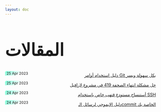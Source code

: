 ```yaml
---
layout: doc
---
```


<style>
    .article-list span {
      background: var(--vp-c-brand)
    }
    .article-list {
      padding-bottom: 1rem;
      padding-top: 1rem;
      border: 1px solid var(--vp-c-divider-light);
      border-radius: 5px;
      margin: 5px 0;
      padding: 5px;
      
    }
    .article-list:hover {
      box-shadow: 0 2px 8px rgb(0 0 0 / 33%);
    }
    .article-list span {
      background: rgb(120,255,214);
      background: linear-gradient(140deg, rgba(120,255,214,1) 0%, rgba(168,255,120,0) 60%);
    }
    .article-list .article-logo {
      margin: -5px;
      background: linear-gradient(90deg, rgba(255,255,255,1) 23%, rgba(255,255,255,0%) 98%) !important;
      position: relative;
      right: 5px;
    }
    .article-list .article-logo img {
      height: 30px !important;
      background-size: contain !important;
      background-repeat: no-repeat !important;
      background-position-y: bottom !important;
      background-position-x: right !important;
      border-radius:0;
      border-bottom-right-radius: 5px;
      padding: 2px;
      background: white;
      /* background: linear-gradient(145deg, rgba(120,255,214,1) 0%, rgba(168,255,120,0) 57%) !important; */
      position: relative;
      right: -5px;
    }
    
    .article-list a {
      display: flex;
      justify-content: right;
    }

    .border-t {
      border-top: solid 0.5px #bbb;
    }

    .article-list span {
      float: left;
      font-size: 12px;
      padding: 0 5px;
      border-radius: 0;
      margin: -5px;
      border-top-left-radius: 5px;
    }

    .title {
      line-height: 64px;
      font-size: 56px;
      color: var(--vp-c-yellow);
    }
</style>


<h1 class="title">المقالات</h1>


<div class="article-list text-center">
  <span>25 Apr 2023</span>
  <a href="/articles/2023-08-09-getting-started-with-git">دليل استخدام أوامر Git بكل سهولة ويسر</a>
</div>

<div class="article-list text-center">
  <span>25 Apr 2023</span>
  <a href="/articles/2023-04-25-solve-the-page-expired-419-error-in-laravel">حل مشكلة انتهاء الصحفة 419 في مشروع لارافيل</a>
</div>

<div class="article-list text-center">
  <span>24 Apr 2023</span>
  <a href="/articles/2023-04-24-clone-private-github-repository-using-ssh">أستنساخ مستودع قتهب خاص باستخدام SSH</a>
</div>

<div class="article-list text-center">
  <span>24 Apr 2023</span>
  <a href="/articles/2022-08-20-gitmoji">دليل الإيموجي لرسائل الـcommit الخاصة بك</a>
</div>
